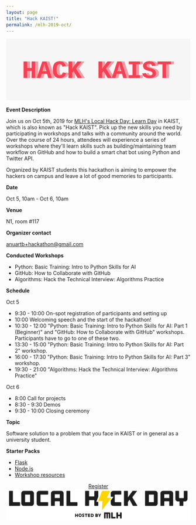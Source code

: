 ```yaml
---
layout: page
title: "Hack KAIST!"
permalink: /mlh-2019-oct/
---
```

<div>
<img class="col three" src="/img/hack_kaist_logo.png">
<br/>
</div>


**Event Description**

Join us on Oct 5th, 2019 for [MLH's Local Hack Day: Learn Day](https://localhackday.mlh.io/learn) in KAIST, which is also known as "Hack KAIST". Pick up the new skills you need by participating in workshops and talks with a community around the world. Over the course of 24 hours, attendees will experience a series of workshops where they'll learn skills such as building/maintaining team workflow on GitHub and how to build a smart chat bot using Python and Twitter API.

Organized by KAIST students this hackathon is aiming to empower the hackers on campus and leave a lot of good memories to participants.

**Date**

Oct 5, 10am - Oct 6, 10am

**Venue**

N1, room #117

**Organizer contact**

anuartb+hackathon@gmail.com

**Conducted Workshops**
- Python: Basic Training: Intro to Python Skills for AI
- GitHub: How to Collaborate with GitHub
- Algorithms: Hack the Technical Interview: Algorithms Practice

**Schedule**

Oct 5
-   9:30 - 10:00 On-spot registration of participants and setting up
-   10:00 Welcoming speech and the start of the hackathon!
-   10:30 - 12:00 "Python: Basic Training: Intro to Python Skills for AI: Part 1 (Beginner)" and "GitHub: How to Collaborate with GitHub" workshops. Participants have to go to one of these two.
-   13:30 - 15:00 "Python: Basic Training: Intro to Python Skills for AI: Part 2" workshop.
-   16:00 - 17:30 "Python: Basic Training: Intro to Python Skills for AI: Part 3" workshop.
-   19:30 - 21:00 "Algorithms: Hack the Technical Interview: Algorithms Practice"

Oct 6
-   8:00 Call for projects
-   8:30 - 9:30 Demos
-   9:30 - 10:00 Closing ceremony

**Topic**

Software solution to a problem that you face in KAIST or in general as a university student.

**Starter Packs**
- [Flask](https://github.com/MLH/mlh-hackathon-flask-starter)
- [Node.js](https://github.com/MLH/mlh-hackathon-nodejs-starter)
- [Workshop resources](http://mlhlocal.host/lhd-resources)

<div class="button_cont" align="center"><a class="example_c" href="https://my.mlh.io/oauth/authorize?client_id=0fc2ffee13b95bccefb78b509cb6535b52f1a377d68be4f6c0c6768b5df2295f&redirect_uri=http://organize.mlh.io/participants/events/2101-hack-kaist/register&response_type=token" target="_blank" rel="nofollow noopener">Register</a></div>

<img class="col three" src="/img/local_hack_day.png">
